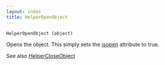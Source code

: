 ```yaml
---
layout: index
title: HelperOpenObject
---
```


    HelperOpenObject (object)

Opens the object. This simply sets the [isopen](../../../attributes/isopen.html) attribute to true.

See also [HelperCloseObject](helpercloseobject.html)
